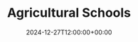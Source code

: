 ---
weight: 100
title: "Agricultural Schools"
description: "Your Global Directory of Agricultural Schools"
icon: farm
date: 2024-12-27T12:00:00+00:00
---